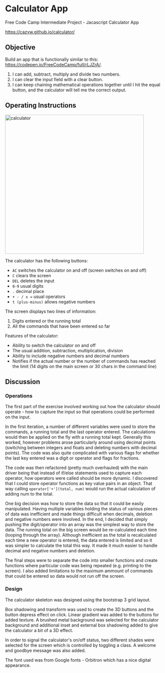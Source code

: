 # Calculator App
Free Code Camp Intermediate Project - Jacascript Calculator App

https://cazyw.github.io/calculator/

## Objective

Build an app that is functionally similar to this: https://codepen.io/FreeCodeCamp/full/rLJZrA/.

1. I can add, subtract, multiply and divide two numbers.
2. I can clear the input field with a clear button.
3. I can keep chaining mathematical operations together until I hit the equal button, and the calculator will tell me the correct output.

## Operating Instructions

<img src="https://cazyw.github.io/img/js-calculator.jpg" width="450" alt="calculator">


The calculator has the following buttons:
* `AC` switches the calculator on and off (screen switches on and off)
* `C` clears the screen
* `DEL` deletes the input
* `0-9` usual digits
* `.` decimal place
* `+ - / x =` usual operators
* `t (plus-minus)` allows negative numbers

The screen displays two lines of information:

1. Digits entered or the running total
2. All the commands that have been entered so far

Features of the calculator:

* Ability to switch the calculator on and off
* The usual addition, subtraction, multiplication, division 
* Ability to include negative numbers and decimal numbers
* Notifies if the actual number or the number of commands has reached the limit (14 digits on the main screen or 30 chars in the command line)

## Discussion

### Operations

The first part of the exercise involved working out how the calculator should operate - how to capture the input so that operations could be performed on the input. 

In the first iteration, a number of different variables were used to store the commands, a running total and the last operator entered. The calculations would then be applied on the fly with a running total kept. Generally this worked, however problems arose particularly around using decimal points (switching between integers and floats and deleting numbers with decimal points). The code was also quite complicated with various flags for whether the last key entered was a digit or operator and flags for fractions.

The code was then refactored (pretty much overhauled) with the main driver  being that instead of if/else statements used to capture each operator, how operators were called should be more dynamic. I discovered that I could store operator functions as key value pairs in an object. That way calling `operator['+'](total, num)` would run the actual calculation of adding num to the total.

One big decision was how to store the data so that it could be easily manipulated. Having multiple variables holding the status of various pieces of data was inefficient and made things difficult when decimals, deletion and negative numbers were involved. In the end, I decided that simply pushing the digit/operator into an array was the simplest way to store the data. The running total on the big screen would be re-calculated each time (looping through the array). Although inefficient as the total is recalculated each time a new operator is entered, the data entered is limited and so it was simpler to calculate the total this way. It made it much easier to handle decimal and negative numbers and deletion.

The final steps were to separate the code into smaller functions and create functions where particular code was being repeated (e.g. printing to the screen). I also added limitations to the maximum ammount of commands that could be entered so data would not run off the screen.

### Design

The calculator skeleton was designed using the bootstrap 3 grid layout.

Box shadowing and transform was used to create the 3D buttons and the button depress effect on click. Linear gradient was added to the buttons for added texture. A brushed metal background was selected for the calculator background and additional inset and external box shadowing added to give the calculator a bit of a 3D effect.

In order to signal the calculator's on/off status, two different shades were selected for the screen which is controlled by toggling a class. A welcome and goodbye message was also added.

The font used was from Google fonts - Orbitron which has a nice digital appearance.


